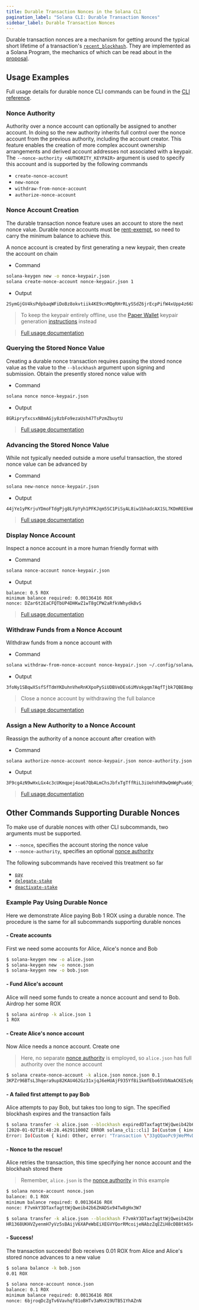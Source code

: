 ```yaml
---
title: Durable Transaction Nonces in the Solana CLI
pagination_label: "Solana CLI: Durable Transaction Nonces"
sidebar_label: Durable Transaction Nonces
---
```


Durable transaction nonces are a mechanism for getting around the typical short
lifetime of a transaction's
[`recent_blockhash`](https://solana.com/docs/core/transactions#recent-blockhash).
They are implemented as a Solana Program, the mechanics of which can be read
about in the [proposal](../../implemented-proposals/durable-tx-nonces.md).

## Usage Examples

Full usage details for durable nonce CLI commands can be found in the
[CLI reference](../usage.md).

### Nonce Authority

Authority over a nonce account can optionally be assigned to another account. In
doing so the new authority inherits full control over the nonce account from the
previous authority, including the account creator. This feature enables the
creation of more complex account ownership arrangements and derived account
addresses not associated with a keypair. The
`--nonce-authority <AUTHORITY_KEYPAIR>` argument is used to specify this account
and is supported by the following commands

- `create-nonce-account`
- `new-nonce`
- `withdraw-from-nonce-account`
- `authorize-nonce-account`

### Nonce Account Creation

The durable transaction nonce feature uses an account to store the next nonce
value. Durable nonce accounts must be
[rent-exempt](../../implemented-proposals/rent.md#two-tiered-rent-regime), so need
to carry the minimum balance to achieve this.

A nonce account is created by first generating a new keypair, then create the
account on chain

- Command

```bash
solana-keygen new -o nonce-keypair.json
solana create-nonce-account nonce-keypair.json 1
```

- Output

```text
2SymGjGV4ksPdpbaqWFiDoBz8okvtiik4KE9cnMQgRHrRLySSdZ6jrEcpPifW4xUpp4z66XM9d9wM48sA7peG2XL
```

> To keep the keypair entirely offline, use the
> [Paper Wallet](../wallets/paper.md) keypair generation
> [instructions](../wallets/paper.md#seed-phrase-generation) instead

> [Full usage documentation](../usage.md#solana-create-nonce-account)

### Querying the Stored Nonce Value

Creating a durable nonce transaction requires passing the stored nonce value as
the value to the `--blockhash` argument upon signing and submission. Obtain the
presently stored nonce value with

- Command

```bash
solana nonce nonce-keypair.json
```

- Output

```text
8GRipryfxcsxN8mAGjy8zbFo9ezaUsh47TsPzmZbuytU
```

> [Full usage documentation](../usage.md#solana-get-nonce)

### Advancing the Stored Nonce Value

While not typically needed outside a more useful transaction, the stored nonce
value can be advanced by

- Command

```bash
solana new-nonce nonce-keypair.json
```

- Output

```text
44jYe1yPKrjuYDmoFTdgPjg8LFpYyh1PFKJqm5SC1PiSyAL8iw1bhadcAX1SL7KDmREEkmHpYvreKoNv6fZgfvUK
```

> [Full usage documentation](../usage.md#solana-new-nonce)

### Display Nonce Account

Inspect a nonce account in a more human friendly format with

- Command

```bash
solana nonce-account nonce-keypair.json
```

- Output

```text
balance: 0.5 ROX
minimum balance required: 0.00136416 ROX
nonce: DZar6t2EaCFQTbUP4DHKwZ1wT8gCPW2aRfkVWhydkBvS
```

> [Full usage documentation](../usage.md#solana-nonce-account)

### Withdraw Funds from a Nonce Account

Withdraw funds from a nonce account with

- Command

```bash
solana withdraw-from-nonce-account nonce-keypair.json ~/.config/solana/id.json 0.5
```

- Output

```text
3foNy1SBqwXSsfSfTdmYKDuhnVheRnKXpoPySiUDBVeDEs6iMVokgqm7AqfTjbk7QBE8mqomvMUMNQhtdMvFLide
```

> Close a nonce account by withdrawing the full balance

> [Full usage documentation](../usage.md#solana-withdraw-from-nonce-account)

### Assign a New Authority to a Nonce Account

Reassign the authority of a nonce account after creation with

- Command

```bash
solana authorize-nonce-account nonce-keypair.json nonce-authority.json
```

- Output

```text
3F9cg4zN9wHxLGx4c3cUKmqpej4oa67QbALmChsJbfxTgTffRiL3iUehVhR9wQmWgPua66jPuAYeL1K2pYYjbNoT
```

> [Full usage documentation](../usage.md#solana-authorize-nonce-account)

## Other Commands Supporting Durable Nonces

To make use of durable nonces with other CLI subcommands, two arguments must be
supported.

- `--nonce`, specifies the account storing the nonce value
- `--nonce-authority`, specifies an optional [nonce authority](#nonce-authority)

The following subcommands have received this treatment so far

- [`pay`](../usage.md#solana-pay)
- [`delegate-stake`](../usage.md#solana-delegate-stake)
- [`deactivate-stake`](../usage.md#solana-deactivate-stake)

### Example Pay Using Durable Nonce

Here we demonstrate Alice paying Bob 1 ROX using a durable nonce. The procedure
is the same for all subcommands supporting durable nonces

#### - Create accounts

First we need some accounts for Alice, Alice's nonce and Bob

```bash
$ solana-keygen new -o alice.json
$ solana-keygen new -o nonce.json
$ solana-keygen new -o bob.json
```

#### - Fund Alice's account

Alice will need some funds to create a nonce account and send to Bob. Airdrop
her some ROX

```bash
$ solana airdrop -k alice.json 1
1 ROX
```

#### - Create Alice's nonce account

Now Alice needs a nonce account. Create one

> Here, no separate [nonce authority](#nonce-authority) is employed, so
> `alice.json` has full authority over the nonce account

```bash
$ solana create-nonce-account -k alice.json nonce.json 0.1
3KPZr96BTsL3hqera9up82KAU462Gz31xjqJ6eHUAjF935Yf8i1kmfEbo6SVbNaACKE5z6gySrNjVRvmS8DcPuwV
```

#### - A failed first attempt to pay Bob

Alice attempts to pay Bob, but takes too long to sign. The specified blockhash
expires and the transaction fails

```bash
$ solana transfer -k alice.json --blockhash expiredDTaxfagttWjQweib42b6ZHADSx94Tw8gHx11 bob.json 0.01
[2020-01-02T18:48:28.462911000Z ERROR solana_cli::cli] Io(Custom { kind: Other, error: "Transaction \"33gQQaoPc9jWePMvDAeyJpcnSPiGUAdtVg8zREWv4GiKjkcGNufgpcbFyRKRrA25NkgjZySEeKue5rawyeH5TzsV\" failed: None" })
Error: Io(Custom { kind: Other, error: "Transaction \"33gQQaoPc9jWePMvDAeyJpcnSPiGUAdtVg8zREWv4GiKjkcGNufgpcbFyRKRrA25NkgjZySEeKue5rawyeH5TzsV\" failed: None" })
```

#### - Nonce to the rescue!

Alice retries the transaction, this time specifying her nonce account and the
blockhash stored there

> Remember, `alice.json` is the [nonce authority](#nonce-authority) in this
> example

```bash
$ solana nonce-account nonce.json
balance: 0.1 ROX
minimum balance required: 0.00136416 ROX
nonce: F7vmkY3DTaxfagttWjQweib42b6ZHADSx94Tw8gHx3W7
```

```bash
$ solana transfer -k alice.json --blockhash F7vmkY3DTaxfagttWjQweib42b6ZHADSx94Tw8gHx3W7 --nonce nonce.json bob.json 0.01
HR1368UKHVZyenmH7yVz5sBAijV6XAPeWbEiXEGVYQorRMcoijeNAbzZqEZiH8cDB8tk65ckqeegFjK8dHwNFgQ
```

#### - Success!

The transaction succeeds! Bob receives 0.01 ROX from Alice and Alice's stored
nonce advances to a new value

```bash
$ solana balance -k bob.json
0.01 ROX
```

```bash
$ solana nonce-account nonce.json
balance: 0.1 ROX
minimum balance required: 0.00136416 ROX
nonce: 6bjroqDcZgTv6Vavhqf81oBHTv3aMnX19UTB51YhAZnN
```
